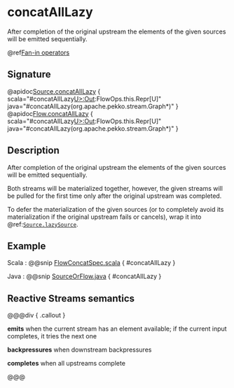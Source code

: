 # concatAllLazy

After completion of the original upstream the elements of the given sources will be emitted sequentially.

@ref[Fan-in operators](../index.md#fan-in-operators)

## Signature

@apidoc[Source.concatAllLazy](Source) { scala="#concatAllLazy[U&gt;:Out](those:org.apache.pekko.stream.Graph[org.apache.pekko.stream.SourceShape[U],_]*):FlowOps.this.Repr[U]" java="#concatAllLazy(org.apache.pekko.stream.Graph*)" }
@apidoc[Flow.concatAllLazy](Flow) { scala="#concatAllLazy[U&gt;:Out](those:org.apache.pekko.stream.Graph[org.apache.pekko.stream.SourceShape[U],_]*):FlowOps.this.Repr[U]" java="#concatAllLazy(org.apache.pekko.stream.Graph*)" }


## Description

After completion of the original upstream the elements of the given sources will be emitted sequentially.

Both streams will be materialized together, however, the given streams will be pulled for the first time only after the original upstream was completed. 

To defer the materialization of the given sources (or to completely avoid its materialization if the original upstream fails or cancels), wrap it into @ref:[`Source.lazySource`](../Source/lazySource.md).

## Example
Scala
:   @@snip [FlowConcatSpec.scala](/akka-stream-tests/src/test/scala/org/apache/pekko/stream/scaladsl/FlowConcatAllLazySpec.scala) { #concatAllLazy }

Java
:   @@snip [SourceOrFlow.java](/akka-docs/src/test/java/jdocs/stream/operators/SourceOrFlow.java) { #concatAllLazy }

## Reactive Streams semantics

@@@div { .callout }

**emits** when the current stream has an element available; if the current input completes, it tries the next one

**backpressures** when downstream backpressures

**completes** when all upstreams complete

@@@
